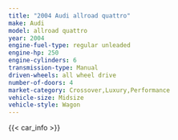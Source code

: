 ```yaml
---
title: "2004 Audi allroad quattro"
make: Audi
model: allroad quattro
year: 2004
engine-fuel-type: regular unleaded
engine-hp: 250
engine-cylinders: 6
transmission-type: Manual
driven-wheels: all wheel drive
number-of-doors: 4
market-category: Crossover,Luxury,Performance
vehicle-size: Midsize
vehicle-style: Wagon
---
```


{{< car_info >}}
